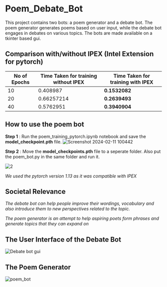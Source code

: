 # Poem_Debate_Bot
This project contains two bots: a poem generator and a debate bot. The poem generator generates poems based on user input, while the debate bot engages in debates on various topics. The bots are made available on a tkinter based gui.

## Comparison with/without IPEX (Intel Extension for pytorch)

| No of Epochs       | Time Taken for training without IPEX     | Time Taken for training with IPEX     |
|--------------|-----------|------------|
| 10 | 0.408987      |    **0.1532082** |
| 20     | 0.66257214  |     **0.2639493** |
| 40     | 0.5762951  |     **0.3940904** |

## **How to use the poem bot**

**Step 1** : Run the poem_training_pytorch.ipynb notebook and save the **model_checkpoint.pth** file.
![Screenshot 2024-02-11 100442](https://github.com/samvitgersappa/Poem_Debate_Bot/assets/124512060/acba02f7-5def-4f15-9948-a0374f29c786)




**Step 2** : Move the **model_checkpoints.pth** file to a seperate folder. Also put the poem_bot.py in the same folder and run it.

![2](https://github.com/samvitgersappa/Poem_Debate_Bot/assets/124512060/001b9dcd-9def-44bd-a21d-a1ddaf25c67f)

*We used the pytorch version 1.13 as it was compatible with IPEX*


## Societal Relevance

*The debate bot can help people improve their wordings, vocabulary and also introduce them to new perspectives related to the topic.*

*The poem generator is an attempt to help aspiring poets form phrases and generate topics that they can expand on*

## **The User Interface of the Debate Bot**
![Debate bot gui](https://github.com/samvitgersappa/Poem_Debate_Bot/assets/124512060/ed52126f-7665-48b9-97e7-0cc3cef39ab4)

## **The Poem Generator**
![poem_bot](https://github.com/samvitgersappa/Poem_Debate_Bot/assets/124512060/7ab7950c-242f-4120-9494-b4f0ac095ce5)

